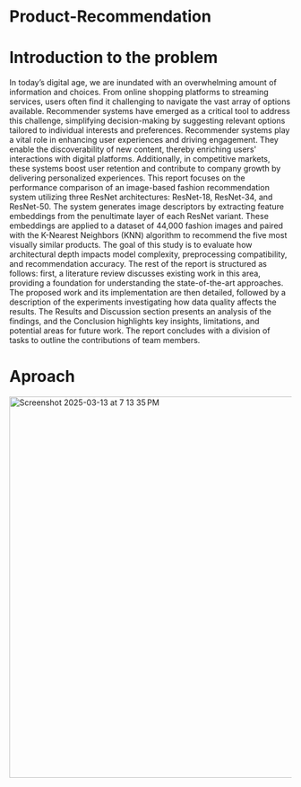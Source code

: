 # Product-Recommendation

# Introduction to the problem
In today’s digital age, we are inundated with an overwhelming amount of information and choices. From online shopping platforms to streaming services, users often find it challenging to navigate the vast array of options available. Recommender systems have emerged as a critical tool to address this challenge, simplifying decision-making by suggesting relevant options tailored to individual interests and preferences.
Recommender systems play a vital role in enhancing user experiences and driving engagement. They enable the discoverability of new content, thereby enriching users' interactions with digital platforms. Additionally, in competitive markets, these systems boost user retention and contribute to company growth by delivering personalized experiences.
This report focuses on the performance comparison of an image-based fashion recommendation system utilizing three ResNet architectures: ResNet-18, ResNet-34, and ResNet-50. The system generates image descriptors by extracting feature embeddings from the penultimate layer of each ResNet variant. These embeddings are applied to a dataset of 44,000 fashion images and paired with the K-Nearest Neighbors (KNN) algorithm to recommend the five most visually similar products. The goal of this study is to evaluate how architectural depth impacts model complexity, preprocessing compatibility, and recommendation accuracy.
The rest of the report is structured as follows: first, a literature review discusses existing work in this area, providing a foundation for understanding the state-of-the-art approaches. The proposed work and its implementation are then detailed, followed by a description of the experiments investigating how data quality affects the results. The Results and Discussion section presents an analysis of the findings, and the Conclusion highlights key insights, limitations, and potential areas for future work. The report concludes with a division of tasks to outline the contributions of team members.


# Aproach 

<img width="679" alt="Screenshot 2025-03-13 at 7 13 35 PM" src="https://github.com/user-attachments/assets/51258638-d2c1-41cd-9189-59b58020d420" />
